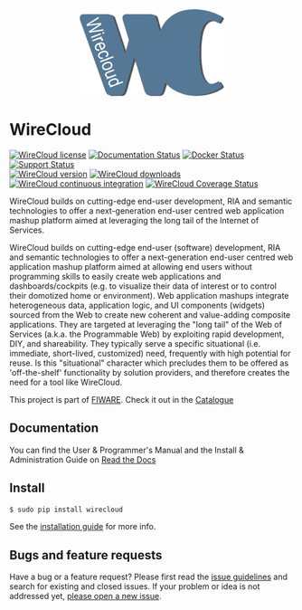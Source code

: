 <p align="center">
    <a href="http://conwet.fi.upm.es/wirecloud">
        <img width="256" src="src/wirecloud/defaulttheme/static/images/logos/wc1.png">
    </a>
</p>

WireCloud
=========

[![WireCloud license](https://img.shields.io/pypi/l/wirecloud.svg)](LICENSE.txt)
[![Documentation Status](https://readthedocs.org/projects/wirecloud/badge/?version=latest)](https://wirecloud.readthedocs.org/en/latest/?badge=latest)
[![Docker Status](https://img.shields.io/docker/pulls/fiware/wirecloud.svg)](https://hub.docker.com/r/fiware/wirecloud/)
[![Support Status](https://img.shields.io/badge/support-sof-yellowgreen.svg)](http://stackoverflow.com/questions/tagged/fiware-wirecloud)  
[![WireCloud version](https://img.shields.io/pypi/v/wirecloud.svg)](https://pypi.python.org/pypi/wirecloud)
[![WireCloud downloads](https://img.shields.io/pypi/dm/wirecloud.svg)](https://pypi.python.org/pypi/wirecloud)
[![WireCloud continuous integration](https://build.conwet.etsiinf.upm.es/jenkins/view/Wirecloud/job/wirecloud-pip-develop-python2.7/badge/icon)](https://build.conwet.etsiinf.upm.es/jenkins/view/Wirecloud/job/wirecloud-pip-develop-python2.7/)
[![WireCloud Coverage Status](https://coveralls.io/repos/Wirecloud/wirecloud/badge.svg?branch=HEAD&service=github)](https://coveralls.io/github/Wirecloud/wirecloud?branch=HEAD)

WireCloud builds on cutting-edge end-user development, RIA and semantic
technologies to offer a next-generation end-user centred web application mashup
platform aimed at leveraging the long tail of the Internet of Services.

WireCloud builds on cutting-edge end-user (software) development, RIA and
semantic technologies to offer a next-generation end-user centred web
application mashup platform aimed at allowing end users without programming
skills to easily create web applications and dashboards/cockpits (e.g. to
visualize their data of interest or to control their domotized home or
environment). Web application mashups integrate heterogeneous data, application
logic, and UI components (widgets) sourced from the Web to create new coherent
and value-adding composite applications. They are targeted at leveraging the
"long tail" of the Web of Services (a.k.a. the Programmable Web) by exploiting
rapid development, DIY, and shareability. They typically serve a specific
situational (i.e. immediate, short-lived, customized) need, frequently with high
potential for reuse. Is this "situational" character which precludes them to be
offered as 'off-the-shelf' functionality by solution providers, and therefore
creates the need for a tool like WireCloud.

This project is part of [FIWARE](http://www.fiware.org). Check it out in the [Catalogue](http://catalogue.fiware.org/enablers/application-mashup-wirecloud)

## Documentation

You can find the User & Programmer's Manual and the Install & Administration Guide on [Read the Docs](https://wirecloud.readthedocs.io)

## Install

    $ sudo pip install wirecloud

See the [installation guide](https://wirecloud.readthedocs.io/en/stable/installation_guide/) for more info.

## Bugs and feature requests

Have a bug or a feature request? Please first read the [issue guidelines](CONTRIBUTING.md#using-the-issue-tracker) and search for existing and closed issues. If your problem or idea is not addressed yet, [please open a new issue](https://github.com/Wirecloud/wirecloud/issues/new).
